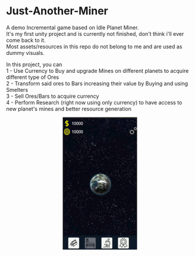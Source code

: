 # Just-Another-Miner

A demo Incremental game based on Idle Planet Miner.  
It's my first unity project and is currently not finished, don't think i'll ever come back to it.  
Most assets/resources in this repo do not belong to me and are used as dummy visuals.  

In this project, you can  
1 - Use Currency to Buy and upgrade Mines on different planets to acquire different type of Ores  
2 - Transform said ores to Bars increasing their value by Buying and using Smelters  
3 - Sell Ores/Bars to acquire currency  
4 - Perform Research (right now using only currency) to have access to new planet's mines and better resource generation  

<div align="center"> 
  <img src="/gamedemo.gif?raw=true">
</div>
